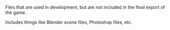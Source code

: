 Files that are used in development, but are not included in the final export of the game.

Includes things like Blender scene files, Photoshop files, etc.